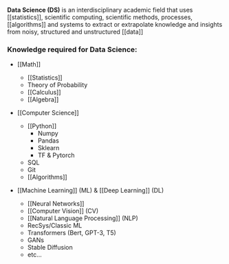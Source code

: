 **Data Science (DS)** is an interdisciplinary academic field that uses [[statistics]], scientific computing, scientific methods, processes, [[algorithms]] and systems to extract or extrapolate knowledge and insights from noisy, structured and unstructured [[data]]

### Knowledge required for Data Science:

* [[Math]]
	* [[Statistics]]
	* Theory of Probability
	* [[Calculus]]
	* [[Algebra]]

* [[Computer Science]]
	* [[Python]]
		* Numpy
		* Pandas
		* Sklearn
		* TF & Pytorch
	* SQL
	* Git
	* [[Algorithms]]

* [[Machine Learning]] (ML) & [[Deep Learning]] (DL)
	* [[Neural Networks]]
	* [[Computer Vision]] (CV)
	* [[Natural Language Processing]] (NLP)
	* RecSys/Classic ML
	* Transformers (Bert, GPT-3, T5)
	* GANs
	* Stable Diffusion
	* etc...